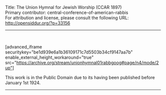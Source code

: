 <html>
<head></head>
<body>
Title: The Union Hymnal for Jewish Worship (CCAR 1897)<br />
Primary contributor: central-conference-of-american-rabbis<br />
For attribution and license, please consult the following URL: <a href="http://opensiddur.org/?p=33156">http://opensiddur.org/?p=33156</a>
<p />
<hr />

&nbsp;

[advanced_iframe securitykey="be1d939e6a1b36109171c7d5503b34cf9147aa7b" enable_external_height_workaround="true" src="https://archive.org/stream/unionhymnal01rabbgoog#page/n4/mode/2up"]

This work is in the Public Domain due to its having been published before January 1st 1924.

<hr />

<div class="english" lang="en" style="font-size: 1.2em;">

</div>

&nbsp;
</body>
</html>